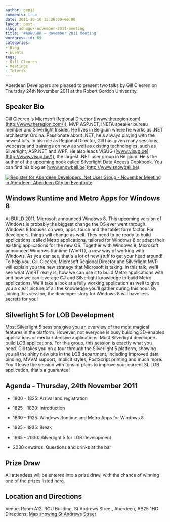 ```yaml
---
author: gep13
comments: true
date: 2011-10-10 15:26:00+00:00
layout: post
slug: adnuguk-november-2011-meeting
title: '#ADNUGUK – November 2011 Meeting'
wordpress_id: 69
categories:
- Blog
- Events
tags:
- Gill Cleeren
- Meetings
- Telerik
---
```


Aberdeen Developers are pleased to present two talks by Gill Cleeren on Thursday 24th November 2011 at the Robert Gordon University.




## Speaker Bio




Gill Cleeren is Microsoft Regional Director ([www.theregion.com](http://www.theregion.com/)), MVP ASP.NET, INETA speaker bureau member and Silverlight Insider. He lives in Belgium where he works as .NET architect at Ordina. Passionate about .NET, he's always playing with the newest bits. In his role as Regional Director, Gill has given many sessions, webcasts and trainings on new as well as existing technologies, such as Silverlight, ASP.NET and WPF. He also leads VISUG ([www.visug.be](http://www.visug.be/)), the largest .NET user group in Belgium. He's the author of the upcoming book called Silverlight Data Access Cookbook. You can find his blog at [www.snowball.be](http://www.snowball.be).




[![Register for Aberdeen Developers .Net User Group - November Meeting in Aberdeen, Aberdeen City  on Eventbrite](http://www.eventbrite.com/registerbutton?eid=2154504180)](http://adnuguk-nov2011.eventbrite.com?ref=ebtn)










## Windows Runtime and Metro Apps for Windows 8




At BUILD 2011, Microsoft announced Windows 8. This upcoming version of Windows is probably the biggest change the OS ever went through. Windows 8 focuses on web, apps, touch and the tablet form factor. For developers, things will change as well. They need to be ready to build applications, called Metro applications, tailored for Windows 8 or adapt their existing applications for the new OS. Together with Windows 8, Microsoft announced Windows Runtime (WinRT), a new way of working with Windows.
As you can see, that's a lot of new stuff to get your head around! To help you, Gill Cleeren, Microsoft Regional Director and Silverlight MVP will explain you the new strategy that Microsoft is taking. In this talk, we'll see what WinRT really is, how we can use it to build Metro applications with and how we can leverage C# and Silverlight knowledge to build Metro applications. We'll take a look at a fully working application as well to give you a clear picture of all the knowledge you'll gather during this hour.
By joining this session, the developer story for Windows 8 will have less secrets for you!




## Silverlight 5 for LOB Development




Most Silverlight 5 sessions give you an overview of the most magical features in the platform. However, not everyone is busy building 3D-enabled applications or media-intensive applications. Most Silverlight developers build LOB applications. For this group, this session is exactly what you need. Gill takes you on a tour through the Silverlight 5 platform, showing you all the shiny new bits in the LOB department, including improved data binding, MVVM support, implicit styles, PostScript printing and much more. You'll leave the session with tons of plans to improve your current SL LOB application, that's a guarantee!




## Agenda - Thursday, 24th November 2011






  * 1800 - 1825: Arrival and registration


  * 1825 - 1830: Introduction


  * 1830 - 1925: Windows Runtime and Metro Apps for Windows 8


  * 1925 - 1935: Break


  * 1935 - 2030: Silverlight 5 for LOB Development


  * 2030 onwards: Questions and drinks at the bar




## Prize Draw




All attendees will be entered into a prize draw, with the chance of winning one of the prizes listed [here](http://www.gep13.co.uk/blog/?p=107).




## Location and Directions




Venue: Room A12, RGU Building, St Andrews Street, Aberdeen, AB25 1HG Directions: [Map showing St Andrews Street](http://www.bing.com/maps/?v=2&cp=57.149542434132776~-2.102723645985436&lvl=17&dir=0&sty=c&eo=1&form=LMLTCC)

